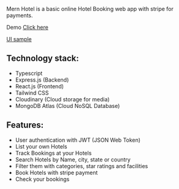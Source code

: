 Mern Hotel is a basic online Hotel Booking web app with stripe for payments.

Demo
[Click here](https://https://mern-media-vyah.onrender.com/)


[UI sample](./sampleImages)

## Technology stack:
- Typescript
- Express.js (Backend)
- React.js (Frontend)
- Tailwind CSS
- Cloudinary (Cloud storage for media)
- MongoDB Atlas (Cloud NoSQL Database)

## Features:
- User authentication with JWT (JSON Web Token)
- List your own Hotels
- Track Bookings at your Hotels
- Search Hotels by Name, city, state or country
- Filter them with categories, star ratings and facilities
- Book Hotels with stripe payment
- Check your bookings